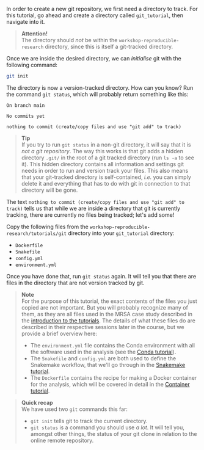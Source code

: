 In order to create a new git repository, we first need a directory to track.
For this tutorial, go ahead and create a directory called `git_tutorial`, then
navigate into it.

> **Attention!** <br>
> The directory should *not* be within the `workshop-reproducible-research`
> directory, since this is itself a git-tracked directory.

Once we are inside the desired directory, we can *initialise*
git with the following command:

```bash
git init
```

The directory is now a version-tracked directory. How can you know? Run the
command `git status`, which will probably return something like this:

```no-highlight
On branch main

No commits yet

nothing to commit (create/copy files and use "git add" to track)
```

> **Tip** <br>
> If you try to run `git status` in a non-git directory, it will say
> that it is *not a git repository*. The way this works is that git
> adds a hidden directory `.git/` in the root of a git tracked
> directory (run `ls -a` to see it). This hidden directory contains
> all information and settings git needs in order to run and version
> track your files. This also means that your git-tracked directory
> is self-contained, *i.e.* you can simply delete it and everything that
> has to do with git in connection to that directory will be gone.

The text `nothing to commit (create/copy files and use "git add" to track)`
tells us that while we are inside a directory that git is currently tracking,
there are currently no files being tracked; let's add some!

Copy the following files from the `workshop-reproducible-research/tutorials/git`
directory into your `git_tutorial` directory:

* `Dockerfile`
* `Snakefile`
* `config.yml`
* `environment.yml`

Once you have done that, run `git status` again. It will tell you that there
are files in the directory that are not version tracked by git.

> **Note** <br>
> For the purpose of this tutorial, the exact contents of the files you just
> copied are not important. But you will probably recognize many of them, as
> they are all files used in the MRSA case study described in the
> [introduction to the tutorials](introduction). The details of what
> these files do are described in their respective sessions later in the
> course, but we provide a brief overview here:
> 
> - The `environment.yml` file contains the Conda environment with all the
>   software used in the analysis (see the [Conda tutorial](conda-1-introduction)).
> - The `Snakefile` and `config.yml` are both used to define the Snakemake
>   workflow, that we'll go through in the [Snakemake tutorial](snakemake-1-introduction).
> - The `Dockerfile` contains the recipe for making a Docker container for
>   the analysis, which will be covered in detail in the
>   [Container tutorial](containers-1-introduction).

> **Quick recap** <br>
> We have used two `git` commands this far:
>
> - `git init` tells git to track the current directory.
> - `git status` is a command you should use *a lot*. It will tell you,
>   amongst other things, the status of your git clone in relation to the
>   online remote repository.
